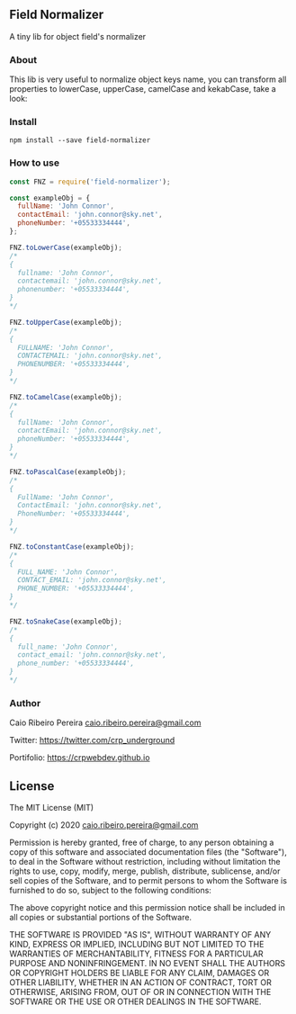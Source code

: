 ## Field Normalizer

A tiny lib for object field's normalizer

### About

This lib is very useful to normalize object keys name, you can transform all properties to lowerCase, upperCase, camelCase and kekabCase, take a look:

### Install

```
npm install --save field-normalizer
```

### How to use

``` javascript
const FNZ = require('field-normalizer');

const exampleObj = {
  fullName: 'John Connor',
  contactEmail: 'john.connor@sky.net',
  phoneNumber: '+05533334444',
};

FNZ.toLowerCase(exampleObj);
/*
{
  fullname: 'John Connor',
  contactemail: 'john.connor@sky.net',
  phonenumber: '+05533334444',
}
*/

FNZ.toUpperCase(exampleObj);
/*
{
  FULLNAME: 'John Connor',
  CONTACTEMAIL: 'john.connor@sky.net',
  PHONENUMBER: '+05533334444',
}
*/

FNZ.toCamelCase(exampleObj);
/*
{
  fullName: 'John Connor',
  contactEmail: 'john.connor@sky.net',
  phoneNumber: '+05533334444',
}
*/

FNZ.toPascalCase(exampleObj);
/*
{
  FullName: 'John Connor',
  ContactEmail: 'john.connor@sky.net',
  PhoneNumber: '+05533334444',
}
*/

FNZ.toConstantCase(exampleObj);
/*
{
  FULL_NAME: 'John Connor',
  CONTACT_EMAIL: 'john.connor@sky.net',
  PHONE_NUMBER: '+05533334444',
}
*/

FNZ.toSnakeCase(exampleObj);
/*
{
  full_name: 'John Connor',
  contact_email: 'john.connor@sky.net',
  phone_number: '+05533334444',
}
*/
```

### Author

Caio Ribeiro Pereira <caio.ribeiro.pereira@gmail.com>

Twitter: <https://twitter.com/crp_underground>

Portifolio: <https://crpwebdev.github.io>

## License

The MIT License (MIT)

Copyright (c) 2020 caio.ribeiro.pereira@gmail.com

Permission is hereby granted, free of charge, to any person obtaining a copy
of this software and associated documentation files (the "Software"), to deal
in the Software without restriction, including without limitation the rights
to use, copy, modify, merge, publish, distribute, sublicense, and/or sell
copies of the Software, and to permit persons to whom the Software is
furnished to do so, subject to the following conditions:

The above copyright notice and this permission notice shall be included in
all copies or substantial portions of the Software.

THE SOFTWARE IS PROVIDED "AS IS", WITHOUT WARRANTY OF ANY KIND, EXPRESS OR
IMPLIED, INCLUDING BUT NOT LIMITED TO THE WARRANTIES OF MERCHANTABILITY,
FITNESS FOR A PARTICULAR PURPOSE AND NONINFRINGEMENT. IN NO EVENT SHALL THE
AUTHORS OR COPYRIGHT HOLDERS BE LIABLE FOR ANY CLAIM, DAMAGES OR OTHER
LIABILITY, WHETHER IN AN ACTION OF CONTRACT, TORT OR OTHERWISE, ARISING FROM,
OUT OF OR IN CONNECTION WITH THE SOFTWARE OR THE USE OR OTHER DEALINGS IN
THE SOFTWARE.
